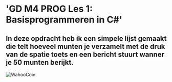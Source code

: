 # 'GD M4 PROG Les 1: Basisprogrammeren in C#' 
## In deze opdracht heb ik een simpele lijst gemaakt die telt hoeveel munten je verzamelt met de druk van de spatie toets en een bericht stuurt wanner je 50 munten berijkt.
![WahooCoin](https://github.com/user-attachments/assets/a855a2f0-5475-45da-aed4-cf9e3bdedc6c)
